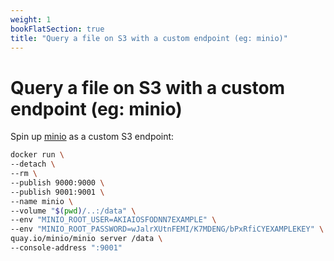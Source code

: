 ```yaml
---
weight: 1
bookFlatSection: true
title: "Query a file on S3 with a custom endpoint (eg: minio)"
---
```


# Query a file on S3 with a custom endpoint (eg: minio)

Spin up [minio](https://min.io/) as a custom S3 endpoint:

```bash
docker run \
--detach \
--rm \
--publish 9000:9000 \
--publish 9001:9001 \
--name minio \
--volume "$(pwd)/..:/data" \
--env "MINIO_ROOT_USER=AKIAIOSFODNN7EXAMPLE" \
--env "MINIO_ROOT_PASSWORD=wJalrXUtnFEMI/K7MDENG/bPxRfiCYEXAMPLEKEY" \
quay.io/minio/minio server /data \
--console-address ":9001"
```